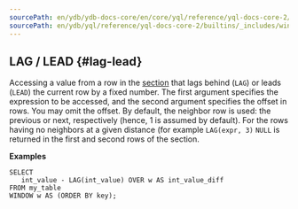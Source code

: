 ```yaml
---
sourcePath: en/ydb/ydb-docs-core/en/core/yql/reference/yql-docs-core-2/builtins/_includes/window/lag_lead.md
sourcePath: en/ydb/yql/reference/yql-docs-core-2/builtins/_includes/window/lag_lead.md
---
```


## LAG / LEAD {#lag-lead}

Accessing a value from a row in the [section](../../../syntax/window.md#partition) that lags behind (`LAG`) or leads (`LEAD`) the current row by a fixed number. The first argument specifies the expression to be accessed, and the second argument specifies the offset in rows. You may omit the offset. By default, the neighbor row is used: the previous or next, respectively (hence, 1 is assumed by default). For the rows having no neighbors at a given distance (for example `LAG(expr, 3)` `NULL` is returned in the first and second rows of the section.

**Examples**
``` yql
SELECT
   int_value - LAG(int_value) OVER w AS int_value_diff
FROM my_table
WINDOW w AS (ORDER BY key);
```
